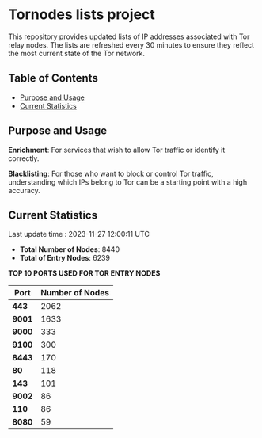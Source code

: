 # Tornodes lists project

This repository provides updated lists of IP addresses associated with Tor relay nodes. The lists are refreshed every 30 minutes to ensure they reflect the most current state of the Tor network.

## Table of Contents

- [Purpose and Usage](#purpose-and-usage)
- [Current Statistics](#current-statistics)


## Purpose and Usage

**Enrichment**: For services that wish to allow Tor traffic or identify it correctly.

**Blacklisting**: For those who want to block or control Tor traffic, understanding which IPs belong to Tor can be a starting point with a high accuracy.

## Current Statistics

Last update time : 2023-11-27 12:00:11 UTC

- **Total Number of Nodes**: 8440
- **Total of Entry Nodes**: 6239

**TOP 10 PORTS USED FOR TOR ENTRY NODES**

| **Port** | **Number of Nodes** |
|------|-----------------|
| **443**   | 2062  |
| **9001**   | 1633  |
| **9000**   | 333  |
| **9100**   | 300  |
| **8443**   | 170  |
| **80**   | 118  |
| **143**   | 101  |
| **9002**   | 86  |
| **110**   | 86  |
| **8080**   | 59  |

